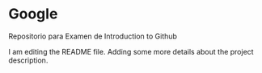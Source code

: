 # Google
Repositorio para Examen de Introduction to Github

I am editing the README file. Adding some more details about the project description.

